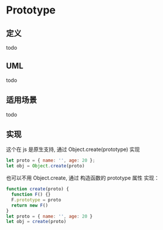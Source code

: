 # Prototype

## 定义
todo

## UML
todo

## 适用场景
todo

## 实现

这个在 js 是原生支持, 通过 Object.create(prototype) 实现

```javascript
let proto = { name: '', age: 20 };
let obj = Object.create(proto)
```

也可以不用 Object.create, 通过 构造函数的 prototype 属性 实现：

```javascript
function create(proto) {
  function F() {}
  F.prototype = proto
  return new F()
}
let proto = { name: '', age: 20 }
let obj = create(proto)
```





